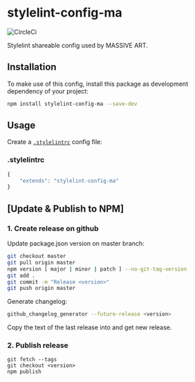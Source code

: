 # stylelint-config-ma

![CircleCi](https://circleci.com/gh/massiveart/stylelint-config-ma/tree/master.png)

Stylelint shareable config used by MASSIVE ART.

## Installation

To make use of this config, install this package as development dependency of your project:

```bash
npm install stylelint-config-ma --save-dev
```

## Usage

Create a [`.stylelintrc`](http://stylelint.io/user-guide/configuration/) config file:

### .stylelintrc

```js
{
    "extends": "stylelint-config-ma"
}
```

## [Update & Publish to NPM]

### 1. Create release on github

Update package.json version on master branch:

```bash
git checkout master
git pull origin master
npm version [ major | minor | patch ] --no-git-tag-version
git add .
git commit -m "Release <version>"
git push origin master
```

Generate changelog:

```bash
github_changelog_generator --future-release <version>
```

Copy the text of the last release into and get new release.

### 2. Publish release

```
git fetch --tags
git checkout <version>
npm publish
```

